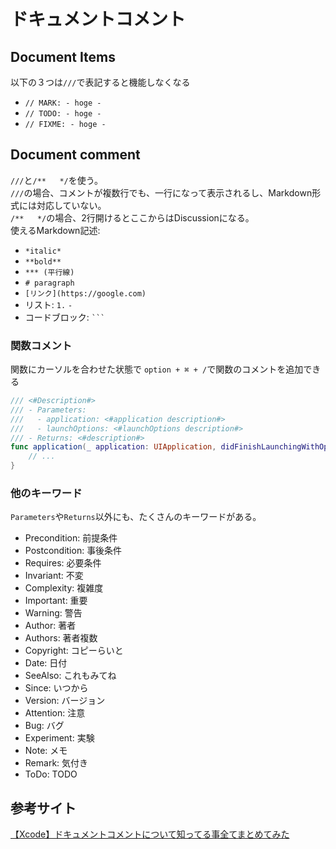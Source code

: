 # ドキュメントコメント

## Document Items

以下の３つは`///`で表記すると機能しなくなる
- `// MARK: - hoge -`
- `// TODO: - hoge -`
- `// FIXME: - hoge -`

## Document comment

`///`と`/**   */`を使う。  
`///`の場合、コメントが複数行でも、一行になって表示されるし、Markdown形式には対応していない。  
`/**   */`の場合、2行開けるとここからはDiscussionになる。  
使えるMarkdown記述:
- `*italic*`
- `**bold**`
- `*** (平行線)`
- `# paragraph`
- `[リンク](https://google.com)`
- リスト: `1.` `-`
- コードブロック: ` ``` `

### 関数コメント

関数にカーソルを合わせた状態で `option + ⌘ + /`で関数のコメントを追加できる
```swift
/// <#Description#>
/// - Parameters:
///   - application: <#application description#>
///   - launchOptions: <#launchOptions description#>
/// - Returns: <#description#>
func application(_ application: UIApplication, didFinishLaunchingWithOptions launchOptions: [UIApplication.LaunchOptionsKey: Any]?) -> Bool {
    // ...
}
```

### 他のキーワード

`Parameters`や`Returns`以外にも、たくさんのキーワードがある。
- Precondition: 前提条件
- Postcondition: 事後条件
- Requires: 必要条件
- Invariant: 不変
- Complexity: 複雑度
- Important: 重要
- Warning: 警告
- Author: 著者
- Authors: 著者複数
- Copyright: コピーらいと
- Date: 日付
- SeeAlso: これもみてね
- Since: いつから
- Version: バージョン
- Attention: 注意
- Bug: バグ
- Experiment: 実験
- Note: メモ
- Remark: 気付き
- ToDo: TODO

## 参考サイト

[【Xcode】ドキュメントコメントについて知ってる事全てまとめてみた](https://qiita.com/ashdik/items/0019b6ba5ed228d41e66)
